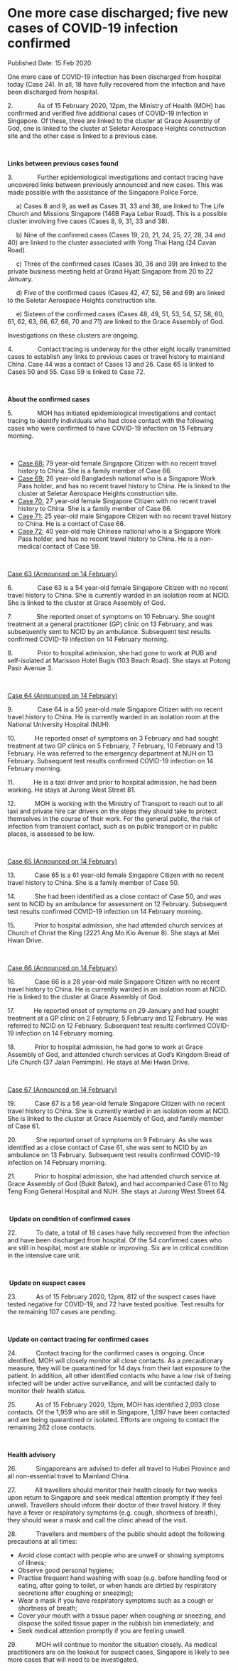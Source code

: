 <html>
    <meta http-equiv="Content-Type" content="text/html; charset=utf-8"/>
    <meta charset="utf-8"/>
    <title>One more case discharged; five new cases of COVID-19 infection confirmed</title>
    <body><h1>One more case discharged; five new cases of COVID-19 infection confirmed</h1>
    <p>Published Date: 15 Feb 2020</p> <p>One more case of COVID-19 infection has been discharged from hospital today (Case 24). In all, 18 have fully recovered from the infection and have been discharged from hospital. </p> <p>2.&nbsp;&nbsp;&nbsp;&nbsp;&nbsp;&nbsp;&nbsp;&nbsp;&nbsp;&nbsp;&nbsp;&nbsp;&nbsp; As of 15 February 2020, 12pm, the Ministry of Health (MOH) has confirmed and verified five additional cases of COVID-19 infection in Singapore. Of these, three are linked to the cluster at Grace Assembly of God, one is linked to the cluster at Seletar Aerospace Heights construction site and the other case is linked to a previous case.</p> <p>&nbsp;</p> <p><strong>Links between previous cases found</strong></p> <p>3.&nbsp;&nbsp;&nbsp;&nbsp;&nbsp;&nbsp;&nbsp;&nbsp;&nbsp;&nbsp;&nbsp;&nbsp;&nbsp; Further epidemiological investigations and contact tracing have uncovered links between previously announced and new cases. This was made possible with the assistance of the Singapore Police Force.</p> <p>&nbsp;&nbsp;&nbsp;&nbsp; a) Cases 8 and 9, as well as Cases 31, 33 and 38, are linked to The Life Church and Missions Singapore (146B Paya Lebar Road). This is a possible cluster involving five cases (Cases 8, 9, 31, 33 and 38). </p><p>&nbsp;&nbsp;&nbsp;&nbsp; b) Nine of the confirmed cases (Cases 19, 20, 21, 24, 25, 27, 28, 34 and 40) are linked to the cluster associated with Yong Thai Hang (24 Cavan Road). </p><p>&nbsp;&nbsp;&nbsp;&nbsp; c) Three of the confirmed cases (Cases 30, 36 and 39) are linked to the private business meeting held at Grand Hyatt Singapore from 20 to 22 January. </p><p>&nbsp;&nbsp;&nbsp;&nbsp; d) Five of the confirmed cases (Cases 42, 47, 52, 56 and 69) are linked to the Seletar Aerospace Heights construction site. </p><p>&nbsp;&nbsp;&nbsp;&nbsp; e) Sixteen of the confirmed cases (Cases 48, 49, 51, 53, 54, 57, 58, 60, 61, 62, 63, 66, 67, 68, 70 and 71) are linked to the Grace Assembly of God.</p> <p>Investigations on these clusters are ongoing. </p> <p>4.&nbsp;&nbsp;&nbsp;&nbsp;&nbsp;&nbsp;&nbsp;&nbsp;&nbsp;&nbsp;&nbsp;&nbsp;&nbsp; Contact tracing is underway for the other eight locally transmitted cases to establish any links to previous cases or travel history to mainland China. Case 44 was a contact of Cases 13 and 26. Case 65 is linked to Cases 50 and 55. Case 59 is linked to Case 72.</p> <p>&nbsp;</p> <p><strong>About the confirmed cases </strong></p> <p>5.&nbsp;&nbsp;&nbsp;&nbsp;&nbsp;&nbsp;&nbsp;&nbsp;&nbsp;&nbsp;&nbsp;&nbsp;&nbsp; MOH has initiated epidemiological investigations and contact tracing to identify individuals who had close contact with the following cases who were confirmed to have COVID-19 infection on 15 February morning. </p> <p>&nbsp;</p> <ul><li><u>Case 68:</u> 79 year-old female Singapore Citizen with no recent travel history to China. She is a family member of Case 66.</li><li><u>Case 69:</u> 26 year-old Bangladesh national who is a Singapore Work Pass holder, and has no recent travel history to China. He is linked to the cluster at Seletar Aerospace Heights construction site.</li><li><u>Case 70:</u> 27 year-old female Singapore Citizen with no recent travel history to China. She is a family member of Case 66.</li><li><u>Case 71:</u> 25 year-old male Singapore Citizen with no recent travel history to China. He is a contact of Case 66.</li><li><u>Case 72:</u> 40 year-old male Chinese national who is a Singapore Work Pass holder, and has no recent travel history to China. He is a non-medical contact of Case 59.</li></ul> <p>&nbsp;</p> <p><u>Case 63 (Announced on 14 February)</u></p> <p>6.&nbsp;&nbsp;&nbsp;&nbsp;&nbsp;&nbsp;&nbsp;&nbsp;&nbsp;&nbsp;&nbsp;&nbsp;&nbsp; Case 63 is a 54 year-old female Singapore Citizen with no recent travel history to China. She is currently warded in an isolation room at NCID. She is linked to the cluster at Grace Assembly of God. </p> <p>7.&nbsp;&nbsp;&nbsp;&nbsp;&nbsp;&nbsp;&nbsp;&nbsp;&nbsp;&nbsp;&nbsp;&nbsp;&nbsp; She reported onset of symptoms on 10 February. She sought treatment at a general practitioner (GP) clinic on 13 February, and was subsequently sent to NCID by an ambulance. Subsequent test results confirmed COVID-19 infection on 14 February morning.</p> <p>8.&nbsp;&nbsp;&nbsp;&nbsp;&nbsp;&nbsp;&nbsp;&nbsp;&nbsp;&nbsp;&nbsp;&nbsp;&nbsp; Prior to hospital admission, she had gone to work at PUB and self-isolated at Marisson Hotel Bugis (103 Beach Road). She stays at Potong Pasir Avenue 3.&nbsp; </p> <p>&nbsp;</p> <p><u>Case 64 (Announced on 14 February)</u></p> <p>9.&nbsp;&nbsp;&nbsp;&nbsp;&nbsp;&nbsp;&nbsp;&nbsp;&nbsp;&nbsp;&nbsp;&nbsp;&nbsp; Case 64 is a 50 year-old male Singapore Citizen with no recent travel history to China. He is currently warded in an isolation room at the National University Hospital (NUH).</p> <p>10.&nbsp;&nbsp;&nbsp;&nbsp;&nbsp;&nbsp;&nbsp;&nbsp;&nbsp;&nbsp; He reported onset of symptoms on 3 February and had sought treatment at two GP clinics on 5 February, 7 February, 10 February and 13 February. He was referred to the emergency department at NUH on 13 February. Subsequent test results confirmed COVID-19 infection on 14 February morning.</p> <p>11.&nbsp;&nbsp;&nbsp;&nbsp;&nbsp;&nbsp;&nbsp;&nbsp;&nbsp;&nbsp; He is a taxi driver and prior to hospital admission, he had been working. He stays at Jurong West Street 81. </p> <p>12.&nbsp;&nbsp;&nbsp;&nbsp;&nbsp;&nbsp;&nbsp;&nbsp;&nbsp;&nbsp; MOH is working with the Ministry of Transport to reach out to all taxi and private hire car drivers on the steps they should take to protect themselves in the course of their work. For the general public, the risk of infection from transient contact, such as on public transport or in public places, is assessed to be low.</p> <p>&nbsp;</p> <p><u>Case 65 (Announced on 14 February)</u></p> <p>13.&nbsp;&nbsp;&nbsp;&nbsp;&nbsp;&nbsp;&nbsp;&nbsp;&nbsp;&nbsp; Case 65 is a 61 year-old female Singapore Citizen with no recent travel history to China. She is a family member of Case 50.</p> <p>14.&nbsp;&nbsp;&nbsp;&nbsp;&nbsp;&nbsp;&nbsp;&nbsp;&nbsp;&nbsp; She had been identified as a close contact of Case 50, and was sent to NCID by an ambulance for assessment on 12 February. Subsequent test results confirmed COVID-19 infection on 14 February morning.</p> <p>15.&nbsp;&nbsp;&nbsp;&nbsp;&nbsp;&nbsp;&nbsp;&nbsp;&nbsp;&nbsp; Prior to hospital admission, she had attended church services at Church of Christ the King (2221 Ang Mo Kio Avenue 8). She stays at Mei Hwan Drive.</p> <p>&nbsp;&nbsp;</p> <p><u>Case 66 (Announced on 14 February)</u></p> <p>16.&nbsp;&nbsp;&nbsp;&nbsp;&nbsp;&nbsp;&nbsp;&nbsp;&nbsp;&nbsp; Case 66 is a 28 year-old male Singapore Citizen with no recent travel history to China. He is currently warded in an isolation room at NCID. He is linked to the cluster at Grace Assembly of God.</p> <p>17.&nbsp;&nbsp;&nbsp;&nbsp;&nbsp;&nbsp;&nbsp;&nbsp;&nbsp;&nbsp; He reported onset of symptoms on 29 January and had sought treatment at a GP clinic on 2 February, 5 February and 12 February. He was referred to NCID on 12 February. Subsequent test results confirmed COVID-19 infection on 14 February morning.</p> <p>18.&nbsp;&nbsp;&nbsp;&nbsp;&nbsp;&nbsp;&nbsp;&nbsp;&nbsp;&nbsp; Prior to hospital admission, he had gone to work at Grace Assembly of God, and attended church services at God’s Kingdom Bread of Life Church (37 Jalan Pemimpin). He stays at Mei Hwan Drive. </p> <p>&nbsp;</p> <p><u>Case 67 (Announced on 14 February)</u></p> <p>19.&nbsp;&nbsp;&nbsp;&nbsp;&nbsp;&nbsp;&nbsp;&nbsp;&nbsp;&nbsp; Case 67 is a 56 year-old female Singapore Citizen with no recent travel history to China. She is currently warded in an isolation room at NCID. She is linked to the cluster at Grace Assembly of God, and family member of Case 61.</p> <p>20.&nbsp;&nbsp;&nbsp;&nbsp;&nbsp;&nbsp;&nbsp;&nbsp;&nbsp;&nbsp; She reported onset of symptoms on 9 February. As she was identified as a close contact of Case 61, she was sent to NCID by an ambulance on 13 February. Subsequent test results confirmed COVID-19 infection on 14 February morning.</p> <p>21.&nbsp;&nbsp;&nbsp;&nbsp;&nbsp;&nbsp;&nbsp;&nbsp;&nbsp;&nbsp; Prior to hospital admission, she had attended church service at Grace Assembly of God (Bukit Batok), and had accompanied Case 61 to Ng Teng Fong General Hospital and NUH. She stays at Jurong West Street 64. </p> <p>&nbsp;</p> <p>&nbsp;<strong>Update on condition of confirmed cases</strong></p> <p>22.&nbsp;&nbsp;&nbsp;&nbsp;&nbsp;&nbsp;&nbsp;&nbsp;&nbsp;&nbsp; To date, a total of 18 cases have fully recovered from the infection and have been discharged from hospital. Of the 54 confirmed cases who are still in hospital, most are stable or improving. Six are in critical condition in the intensive care unit. </p> <p>&nbsp;</p> <p>&nbsp;<strong>Update on suspect cases </strong></p> <p>23.&nbsp;&nbsp;&nbsp;&nbsp;&nbsp;&nbsp;&nbsp;&nbsp;&nbsp;&nbsp; As of 15 February 2020, 12pm, 812 of the suspect cases have tested negative for COVID-19, and 72 have tested positive. Test results for the remaining 107 cases are pending. </p> <p>&nbsp;</p> <p><strong>Update on contact tracing for confirmed cases </strong></p> <p>24.&nbsp;&nbsp;&nbsp;&nbsp;&nbsp;&nbsp;&nbsp;&nbsp;&nbsp;&nbsp; Contact tracing for the confirmed cases is ongoing. Once identified, MOH will closely monitor all close contacts. As a precautionary measure, they will be quarantined for 14 days from their last exposure to the patient. In addition, all other identified contacts who have a low risk of being infected will be under active surveillance, and will be contacted daily to monitor their health status. </p> <p>25.&nbsp;&nbsp;&nbsp;&nbsp;&nbsp;&nbsp;&nbsp;&nbsp;&nbsp;&nbsp; As of 15 February 2020, 12pm, MOH has identified 2,093 close contacts. Of the 1,959 who are still in Singapore, 1,697 have been contacted and are being quarantined or isolated. Efforts are ongoing to contact the remaining 262 close contacts.</p> <p>&nbsp;</p> <p><strong>Health advisory</strong></p> <p>26.&nbsp;&nbsp;&nbsp;&nbsp;&nbsp;&nbsp;&nbsp;&nbsp;&nbsp;&nbsp; Singaporeans are advised to defer all travel to Hubei Province and all non-essential travel to Mainland China. </p> <p>27.&nbsp;&nbsp;&nbsp;&nbsp;&nbsp;&nbsp;&nbsp;&nbsp;&nbsp;&nbsp; All travellers should monitor their health closely for two weeks upon return to Singapore and seek medical attention promptly if they feel unwell. Travellers should inform their doctor of their travel history. If they have a fever or respiratory symptoms (e.g. cough, shortness of breath), they should wear a mask and call the clinic ahead of the visit.</p> <p>28.&nbsp;&nbsp;&nbsp;&nbsp;&nbsp;&nbsp;&nbsp;&nbsp;&nbsp;&nbsp; Travellers and members of the public should adopt the following precautions at all times: </p> <ul><li>Avoid close contact with people who are unwell or showing symptoms of illness; </li><li>Observe good personal hygiene; </li><li>Practise frequent hand washing with soap (e.g. before handling food or eating, after going to toilet, or when hands are dirtied by respiratory secretions after coughing or sneezing); </li><li>Wear a mask if you have respiratory symptoms such as a cough or shortness of breath; </li><li>Cover your mouth with a tissue paper when coughing or sneezing, and dispose the soiled tissue paper in the rubbish bin immediately; and </li><li>Seek medical attention promptly if you are feeling unwell.</li></ul> <p>29.&nbsp;&nbsp;&nbsp;&nbsp;&nbsp;&nbsp;&nbsp;&nbsp;&nbsp;&nbsp; MOH will continue to monitor the situation closely. As medical practitioners are on the lookout for suspect cases, Singapore is likely to see more cases that will need to be investigated. </p></body>
</html>
